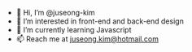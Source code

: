 - 👋 Hi, I’m @juseong-kim
- 👀 I’m interested in front-end and back-end design
- 🌱 I’m currently learning Javascript
- 📫 Reach me at juseong.kim@hotmail.com

<!---
juseong-kim/juseong-kim is a ✨ special ✨ repository because its `README.md` (this file) appears on your GitHub profile.
You can click the Preview link to take a look at your changes.
--->
